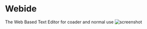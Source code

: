 # Webide
 The Web Based Text Editor for coader and normal use
![screenshot](https://github.com/AryanRajCode/Webide/assets/168881081/1b10a840-e8ec-4bc5-89af-df815ddb3b6b)
